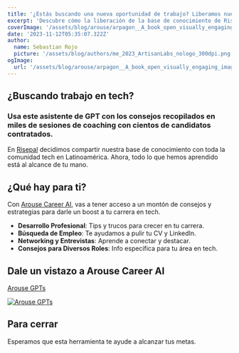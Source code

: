 ```yaml
---
title: '¿Estás buscando una nueva oportunidad de trabajo? Liberamos nuestra base de conocimiento de mejores prácticas para talento tech de LATAM'
excerpt: 'Descubre cómo la liberación de la base de conocimiento de Risepal puede impulsar tu carrera en el sector tecnológico de Latinoamérica.'
coverImage: '/assets/blog/arouse/arpagon__A_book_open_visually_engaging_image_symbolizing_a_know_3c6e39df-50ef-415c-acec-15011458d1cd.png'
date: '2023-11-12T05:35:07.322Z'
author:
  name: Sebastian Rojo
  picture: '/assets/blog/authors/me_2023_ArtisanLabs_nologo_300dpi.png'
ogImage:
  url: '/assets/blog/arouse/arpagon__A_book_open_visually_engaging_image_symbolizing_a_know_3c6e39df-50ef-415c-acec-15011458d1cd.png'
---
```


## ¿Buscando trabajo en tech? 
### Usa este asistente de GPT con los consejos recopilados en miles de sesiones de coaching con cientos de candidatos contratados.
En [Risepal](https://www.risepal.com/) decidimos compartir nuestra base de conocimiento con toda la comunidad tech en Latinoamérica. Ahora, todo lo que hemos aprendido está al alcance de tu mano.

## ¿Qué hay para ti?
Con [Arouse Career AI](https://chat.openai.com/g/g-WBHpMn1pN-risepal-arouse-career-ai), vas a tener acceso a un montón de consejos y estrategias para darle un boost a tu carrera en tech.

- **Desarrollo Profesional**: Tips y trucos para crecer en tu carrera.
- **Búsqueda de Empleo**: Te ayudamos a pulir tu CV y LinkedIn.
- **Networking y Entrevistas**: Aprende a conectar y destacar.
- **Consejos para Diversos Roles**: Info específica para tu área en tech.

## Dale un vistazo a Arouse Career AI
[Arouse GPTs](https://chat.openai.com/g/g-WBHpMn1pN-risepal-arouse-career-ai)

[![Arouse GPTs](/assets/blog/arouse/arouse_GPTs_2023-11-10_11-26-52.png)](https://chat.openai.com/g/g-WBHpMn1pN-risepal-arouse-career-ai)

## Para cerrar
Esperamos que esta herramienta te ayude a alcanzar tus metas.